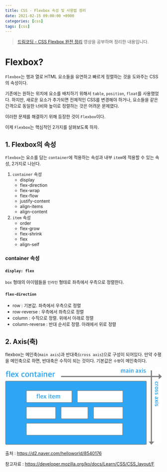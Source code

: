 ```yaml
---
title: CSS - Flexbox 속성 및 사용법 정리
date: 2021-02-15 09:00:00 +0900
categories: [css]
tags: [css]
---
```


> [드림코딩 - CSS Flexbox 완전 정리](https://youtu.be/7neASrWEFEM) 영상을 공부하며 정리한 내용입니다.

# Flexbox?

`Flexbox`는 행과 열로 HTML 요소들을 유연하고 빠르게 정렬하는 것을 도와주는 CSS의 속성이다.

기존에는 원하는 위치에 요소를 배치하기 위해서 `table`, `position`, `float`를 사용했었다. 하지만, 새로운 요소가 추가되면 전체적인 CSS를 변경해야 하거나, 요소들을 같은 간격으로 동일한 너비와 높이로 정렬하는 것은 어려운 문제였다.

이러한 문제를 해결하기 위해 등장한 것이 `Flexbox`이다.

이제 `Flexbox`는 핵심적인 2가지를 살펴보도록 하자.

## 1. Flexbox의 속성

`Flexbox`는 요소를 담는 `container`에 적용하는 속성과 내부 `item`에 적용할 수 있는 속성, 2가지로 나뉜다.

1. `container` 속성
   - display
   - flex-direction
   - flex-wrap
   - flex-flow
   - justify-content
   - align-items
   - align-content
2. `item` 속성
   - order
   - flex-grow
   - flex-shrink
   - flex
   - align-self

### container 속성

#### `display: flex`

`box` 형태의 아이템들을 `인라인` 형태로 좌측에서 우측으로 정렬한다.

#### `flex-direction`

- row : 기본값. 좌측에서 우측으로 정렬
- row-reverse : 우측에서 좌측으로 정렬
- column : 수직으로 정렬. 위에서 아래로 정렬
- column-reverse : 반대 순서로 정렬. 아래에서 위로 정렬

## 2. Axis(축)

flexbox는 메인축(`main axis`)과 반대축(`cross axis`)으로 구성이 되어있다. 만약 수평을 메인축으로 하면, 반대축은 수직이 되는 것이다. 기본값은 `수평`이 메인축이다.

<p class="img-container">
    <img class="post-img" src="/assets/images/2021/2021-02-15-CSS-flexbox/flexbox-axis(1).png" alt="Jekyll">
    <p class="post-img-caption">출처 : <a href="https://d2.naver.com/helloworld/8540176">https://d2.naver.com/helloworld/8540176</a></p>
</p>

참고자료 : https://developer.mozilla.org/ko/docs/Learn/CSS/CSS_layout/F
